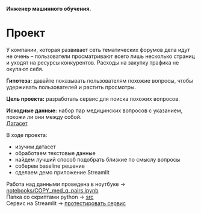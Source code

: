 **Инженер машинного обучения.**
# **Проект**

У компании, которая развивает сеть тематических
форумов дела идут не очень – пользователи просматривают всего лишь
несколько страниц и уходят на ресурсы конкурентов. Расходы на
закупку трафика не окупают себя.

**Гипотеза:** давайте показывать пользователям похожие вопросы, чтобы
удерживать пользователей и растить просмотры.

**Цель проекта:** разработать сервис для поиска похожих вопросов.

**Исходные данные:** набор пар медицинских вопросов с указанием, похожи ли они между собой.<br>
[Датасет](https://huggingface.co/datasets/medical_questions_pairs "перейти") 

В ходе проекта:
- изучим датасет
- обработаем текстовые данные
- найдем лучший способ подобрать близкие по смыслу вопросы
- соберем baseline решение
- сделаем демо приложение Streamlit

Работа над данными проведена в ноутбуке -> [notebooks/COPY_med_q_pairs.ipynb](https://github.com/simami-ml/nlp_med/blob/main/notebooks/medical_questions.csv)<br>
Папка со скриптами python -> [src](https://github.com/simami-ml/nlp_med/tree/main/scr)<br>
Сервис на Streamlit -> [протестировать сервис](https://nlpmed-vbkkfcurgtswkusmh6bagg.streamlit.app "перейти") 
